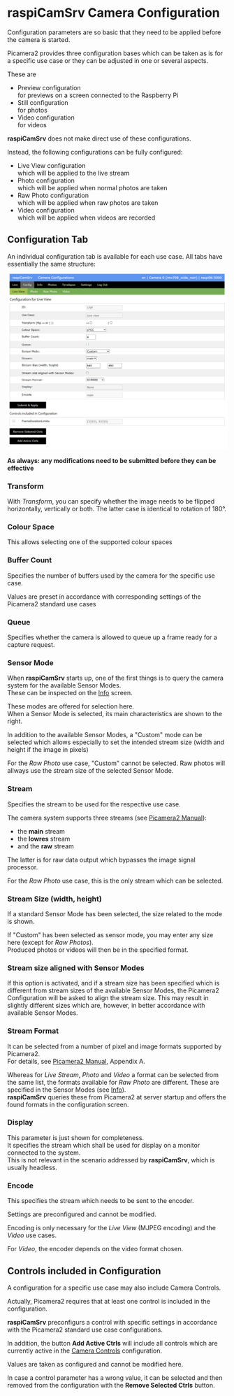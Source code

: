# raspiCamSrv Camera Configuration

Configuration parameters are so basic that they need to be applied before the camera is started.

Picamera2 provides three configuration bases which can be taken as is for a specific use case or they can be adjusted in one or several aspects.

These are
- Preview configuration   
for previews on a screen connected to the Raspberry Pi
- Still configuration   
for photos
- Video configuration   
for videos

**raspiCamSrv** does not make direct use of these configurations.

Instead, the following configurations can be fully configured:
- Live View configuration   
which will be applied to the live stream
- Photo configuration   
which will be applied when normal photos are taken
- Raw Photo configuration   
which will be applied when raw photos are taken
- Video configuration   
which will be applied when videos are recorded

## Configuration Tab

An individual configuration tab is available for each use case. All tabs have essentially the same structure:

![Configuration](img/Config.jpg)


**As always: any modifications need to be submitted before they can be effective**

### Transform

With *Transform*, you can specify whether the image needs to be flipped horizontally, vertically or both. The latter case is identical to rotation of 180°.

### Colour Space

This allows selecting one of the supported colour spaces

### Buffer Count

Specifies the number of buffers used by the camera for the specific use case.

Values are preset in accordance with corresponding settings of the Picamera2 standard use cases

### Queue

Specifies whether the camera is allowed to queue up a frame ready for a capture request.

### Sensor Mode

When **raspiCamSrv** starts up, one of the first things is to query the camera system for the available Sensor Modes.  
These can be inspected on the [Info](./Information.md) screen.


These modes are offered for selection here.   
When a Sensor Mode is selected, its main characteristics are shown to the right.

In addition to the available Sensor Modes, a "Custom" mode can be selected which allows especially to set the intended stream size (width and height if the image in pixels)

For the *Raw Photo* use case, "Custom" cannot be selected. Raw photos will allways use the stream size of the selected Sensor Mode.

### Stream

Specifies the stream to be used for the respective use case.

The camera system supports three streams (see [Picamera2 Manual](./picamera2-manual.pdf)):
- the **main** stream
- the **lowres** stream
- and the **raw** stream

The latter is for raw data output which bypasses the image signal processor.

For the *Raw Photo* use case, this is the only stream which can be selected.

### Stream Size (width, height)

If a standard Sensor Mode has been selected, the size related to the mode is shown.

If "Custom" has been selected as sensor mode, you may enter any size here (except for *Raw Photos*).   
Produced photos or videos will then be in the specified format.

### Stream size aligned with Sensor Modes

If this option is activated, and if a stream size has been specified which is different from stream sizes of the available Sensor Modes, the Picamera2 Configuration will be asked to align the stream size. This may result in slightly different sizes which are, however, in better accordance with available Sensor Modes.

### Stream Format

It can be selected from a number of pixel and image formats supported by Picamera2.   
For details, see [Picamera2 Manual](./picamera2-manual.pdf), Appendix A.

Whereas for *Live Stream*, *Photo* and *Video* a format can be selected from the same list, the formats available for *Raw Photo* are different. These are specified in the Sensor Modes (see [Info](./Information.md)).   
**raspiCamSrv** queries these from Picamera2 at server startup and offers the found formats in the configuration screen.

### Display

This parameter is just shown for completeness.   
It specifies the stream which shall be used for display on a monitor connected to the system.   
This is not relevant in the scenario addressed by **raspiCamSrv**, which is usually headless.

### Encode

This specifies the stream which needs to be sent to the encoder.

Settings are preconfigured and cannot be modified.

Encoding is only necessary for the *Live View* (MJPEG encoding) and the *Video* use cases.

For *Video*, the encoder depends on the video format chosen.


## Controls included in Configuration

A configuration for a specific use case may also include Camera Controls.

Actually, Picamera2 requires that at least one control is included in the configuration.

**raspiCamSrv** preconfigurs a control with specific settings in accordance with the Picamera2 standard use case configurations.

In addition, the button **Add Active Ctrls** will include all controls which are currently active in the [Camera Controls](./CameraControls.md) configuration.

Values are taken as configured and cannot be modified here.

In case a control parameter has a wrong value, it can be selected and then removed from the configuration with the **Remove Selected Ctrls** button.